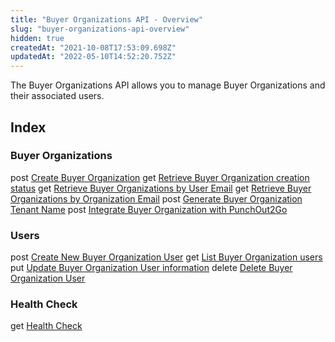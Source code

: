 ```yaml
---
title: "Buyer Organizations API - Overview"
slug: "buyer-organizations-api-overview"
hidden: true
createdAt: "2021-10-08T17:53:09.698Z"
updatedAt: "2022-05-10T14:52:20.752Z"
---
```


The Buyer Organizations API allows you to manage Buyer Organizations and their associated users.

## Index

### Buyer Organizations
<span class="APIMethod APIMethod_fixedWidth APIMethod_post">post</span> <a href="https://developers.vtex.com/vtex-rest-api/reference/create-buyer-organization" target="_blank">Create Buyer Organization</a>
<span class="APIMethod APIMethod_fixedWidth APIMethod_get">get</span> <a href="https://developers.vtex.com/vtex-rest-api/reference/retrieve-buyer-organization-creation-status" target="_blank">Retrieve Buyer Organization creation status</a>
<span class="APIMethod APIMethod_fixedWidth APIMethod_get">get</span> <a href="https://developers.vtex.com/vtex-rest-api/reference/retrieve-buyer-organizations-by-user-email" target="_blank">Retrieve Buyer Organizations by User Email</a>
<span class="APIMethod APIMethod_fixedWidth APIMethod_get">get</span> <a href="https://developers.vtex.com/vtex-rest-api/reference/retrieve-buyer-organization-by-organization-email" target="_blank">Retrieve Buyer Organizations by Organization Email</a>
<span class="APIMethod APIMethod_fixedWidth APIMethod_post">post</span> <a href="https://developers.vtex.com/vtex-rest-api/reference/generate-buyer-organization-tenant-name" target="_blank">Generate Buyer Organization Tenant Name</a>
<span class="APIMethod APIMethod_fixedWidth APIMethod_post">post</span> <a href="https://developers.vtex.com/vtex-rest-api/reference/integrate-buyer-organization-with-punchout2go" target="_blank">Integrate Buyer Organization with PunchOut2Go</a>

### Users
<span class="APIMethod APIMethod_fixedWidth APIMethod_post">post</span> <a href="https://developers.vtex.com/vtex-rest-api/reference/create-new-buyer-organization-user" target="_blank">Create New Buyer Organization User</a>
<span class="APIMethod APIMethod_fixedWidth APIMethod_get">get</span> <a href="https://developers.vtex.com/vtex-rest-api/reference/list-buyer-organization-users" target="_blank">List Buyer Organization users</a>
<span class="APIMethod APIMethod_fixedWidth APIMethod_put">put</span> <a href="https://developers.vtex.com/vtex-rest-api/reference/update-buyer-organization-user-information" target="_blank">Update Buyer Organization User information</a>
<span class="APIMethod APIMethod_fixedWidth APIMethod_delete">delete</span> <a href="https://developers.vtex.com/vtex-rest-api/reference/delete-buyer-organization-user" target="_blank">Delete Buyer Organization User</a>

### Health Check
<span class="APIMethod APIMethod_fixedWidth APIMethod_get">get</span> <a href="https://developers.vtex.com/vtex-rest-api/reference/buyer-organizations-health-check" target="_blank">Health Check</a>